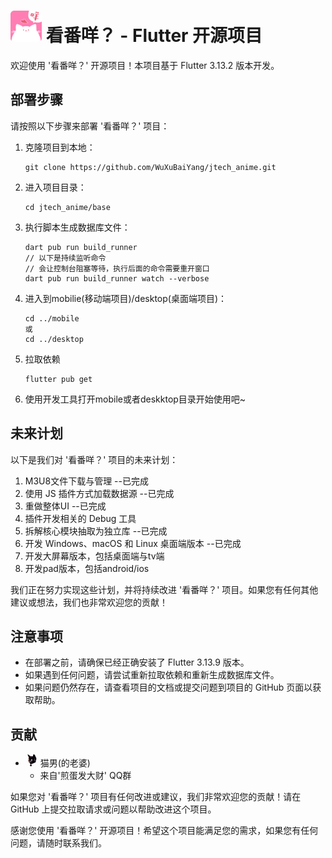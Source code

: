 # <img alt="app-logo" height="50" width="50" src="./readme/app_logo.png"/> 看番咩？ - Flutter 开源项目

欢迎使用 '看番咩？' 开源项目！本项目基于 Flutter 3.13.2 版本开发。

## 部署步骤

请按照以下步骤来部署 '看番咩？' 项目：

1. 克隆项目到本地：
   ```
   git clone https://github.com/WuXuBaiYang/jtech_anime.git
   ```

2. 进入项目目录：
   ```
   cd jtech_anime/base
   ```

3. 执行脚本生成数据库文件：
   ```
   dart pub run build_runner
   // 以下是持续监听命令
   // 会让控制台阻塞等待，执行后面的命令需要重开窗口
   dart pub run build_runner watch --verbose
   ```

4. 进入到mobilie(移动端项目)/desktop(桌面端项目)：
   ```
   cd ../mobile
   或
   cd ../desktop
   ```
5. 拉取依赖
   ```
   flutter pub get
   ```
6. 使用开发工具打开mobile或者deskktop目录开始使用吧~

## 未来计划

以下是我们对 '看番咩？' 项目的未来计划：

1. M3U8文件下载与管理 --已完成
2. 使用 JS 插件方式加载数据源 --已完成
3. 重做整体UI --已完成
4. 插件开发相关的 Debug 工具
5. 拆解核心模块抽取为独立库 --已完成
6. 开发 Windows、macOS 和 Linux 桌面端版本 --已完成
7. 开发大屏幕版本，包括桌面端与tv端
8. 开发pad版本，包括android/ios

我们正在努力实现这些计划，并将持续改进 '看番咩？' 项目。如果您有任何其他建议或想法，我们也非常欢迎您的贡献！

## 注意事项

- 在部署之前，请确保已经正确安装了 Flutter 3.13.9 版本。
- 如果遇到任何问题，请尝试重新拉取依赖和重新生成数据库文件。
- 如果问题仍然存在，请查看项目的文档或提交问题到项目的 GitHub 页面以获取帮助。

## 贡献

- <img alt="猫男的头像" height="20" width="20" src="./readme/avatar_mao.jpg"/> 猫男(的老婆)
    - 来自'煎蛋发大财' QQ群

如果您对 '看番咩？' 项目有任何改进或建议，我们非常欢迎您的贡献！请在 GitHub 上提交拉取请求或问题以帮助改进这个项目。

感谢您使用 '看番咩？' 开源项目！希望这个项目能满足您的需求，如果您有任何问题，请随时联系我们。